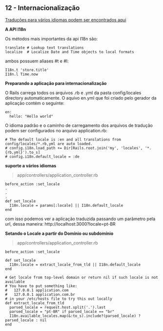 

12 - Internacionalização
-------------------

[Traduções para vários idiomas podem ser encontrados aqui](https://github.com/svenfuchs/rails-i18n)

**A API I18n**

Os métodos mais importantes da api I18n são:

    translate # Lookup text translations
    localize  # Localize Date and Time objects to local formats

ambos possuem aliases #t e #l:

    I18n.t 'store.title'
    I18n.l Time.now

**Preparando a aplicação para internacionalização**

O Rails carrega todos os arquivos .rb e .yml da pasta config/locales directory automaticamente. O aquivo en.yml que foi criado pelo gerador da aplicação contém o seguinte:

    en:
      hello: "Hello world"

O idioma padrão e o caminho de carregamento dos arquivos de tradução podem ser configurados no arquivo application.rb:

    # The default locale is :en and all translations from config/locales/*.rb,yml are auto loaded.
    # config.i18n.load_path += Dir[Rails.root.join('my', 'locales', '*.{rb,yml}').to_s]
    # config.i18n.default_locale = :de

**suporte a vários idiomas**

> app/controllers/application_controller.rb

    before_action :set_locale
    .
    .
    .     
    def set_locale
      I18n.locale = params[:locale] || I18n.default_locale
    end

com isso podemos ver a aplicação traduzida passando um parâmetro pela url, dessa maneira: http://localhost:3000?locale=pt-BR

**Setando o Locale a partir do Domínio ou subdomínio**

> app/controllers/application_controller.rb

    before_action :set_locale
     
    def set_locale
      I18n.locale = extract_locale_from_tld || I18n.default_locale
    end
     
    # Get locale from top-level domain or return nil if such locale is not available
    # You have to put something like:
    #   127.0.0.1 application.com
    #   127.0.0.1 application.com.br
    # in your /etc/hosts file to try this out locally
    def extract_locale_from_tld
      parsed_locale = request.host.split('.').last
      parsed_locale = "pt-BR" if parsed_locale == "br"
      I18n.available_locales.map(&:to_s).include?(parsed_locale) ? parsed_locale : nil
    end



